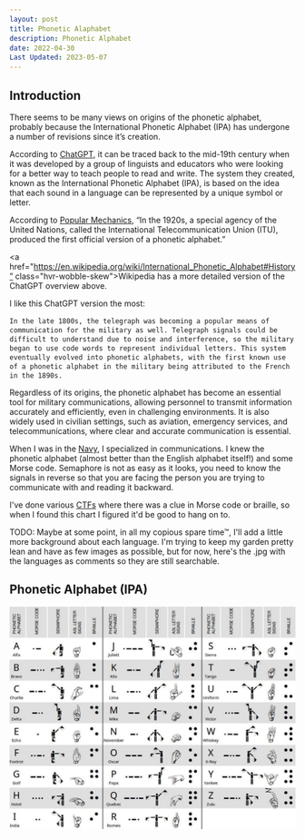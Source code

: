 ```yaml
---
layout: post
title: Phonetic Alaphabet
description: Phonetic Alphabet
date: 2022-04-30
Last Updated: 2023-05-07
---
```

## Introduction
There seems to be many views on origins of the phonetic alphabet, probably because the International Phonetic Alphabet (IPA) has undergone a number of revisions since it’s creation. 

According to <a href="https://chat.openai.com/" class="hvr-wobble-skew">ChatGPT</a>, it can be traced back to the mid-19th century when it was developed by a group of linguists and educators who were looking for a better way to teach people to read and write. The system they created, known as the International Phonetic Alphabet (IPA), is based on the idea that each sound in a language can be represented by a unique symbol or letter.

According to <a href="https://www.popularmechanics.com/culture/a39297126/origin-of-the-nato-phonetic-alphabet/" class="hvr-wobble-skew">Popular Mechanics</a>, “In the 1920s, a special agency of the United Nations, called the International Telecommunication Union (ITU), produced the first official version of a phonetic alphabet.”

<a href="https://en.wikipedia.org/wiki/International_Phonetic_Alphabet#History” class="hvr-wobble-skew">Wikipedia</a> has a more detailed version of the ChatGPT overview above.

I like this ChatGPT version the most:

```
In the late 1800s, the telegraph was becoming a popular means of communication for the military as well. Telegraph signals could be difficult to understand due to noise and interference, so the military began to use code words to represent individual letters. This system eventually evolved into phonetic alphabets, with the first known use of a phonetic alphabet in the military being attributed to the French in the 1890s.
```

Regardless of its origins, the phonetic alphabet has become an essential tool for military communications, allowing personnel to transmit information accurately and efficiently, even in challenging environments. It is also widely used in civilian settings, such as aviation, emergency services, and telecommunications, where clear and accurate communication is essential.

When I was in the <a href="/life/in-the-navy/" class="hvr-wobble-skew">Navy</a>, I specialized in communications.  I knew the phonetic alphabet (almost better than the English alphabet itself!) and some Morse code. Semaphore is not as easy as it looks, you need to know the signals in reverse so that you are facing the person you are trying to communicate with and reading it backward.

I've done various <a href="/tech/" class="hvr-wobble-skew">CTFs</a> where there was a clue in Morse code or braille, so when I found this chart I figured it'd be good to hang on to. 

TODO: Maybe at some point, in all my copious spare time™, I'll add a little more background about each language.  I'm trying to keep my garden pretty lean and have as few images as possible, but for now, here's the .jpg with the languages as comments so they are still searchable. 

## Phonetic Alphabet (IPA)
[IPA - Morse Code - Semaphore - ASL (Hand Language) - Braille]: # 

![Alphabet](/assets/images/Phonetic.jpg)